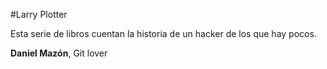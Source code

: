 #Larry Plotter

Esta serie de libros cuentan la historia de un hacker de los que hay pocos.

**Daniel Mazón**, Git lover
